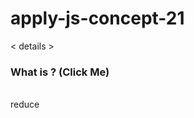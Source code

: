 # apply-js-concept-21

 < details >

<summary>
  <h3>What is ? (Click Me)</h3>
</summary>
<br >
 reduce

```js

```

</details>
